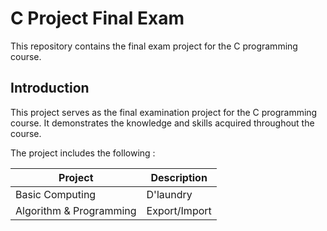 # C Project Final Exam

This repository contains the final exam project for the C programming course.

## Introduction

This project serves as the final examination project for the C programming course. It demonstrates the knowledge and skills acquired throughout the course.


The project includes the following :

| Project                | Description                                          |
|------------------------|------------------------------------------------------|
| Basic Computing        | D'laundry                                            |
| Algorithm & Programming| Export/Import                                        |


